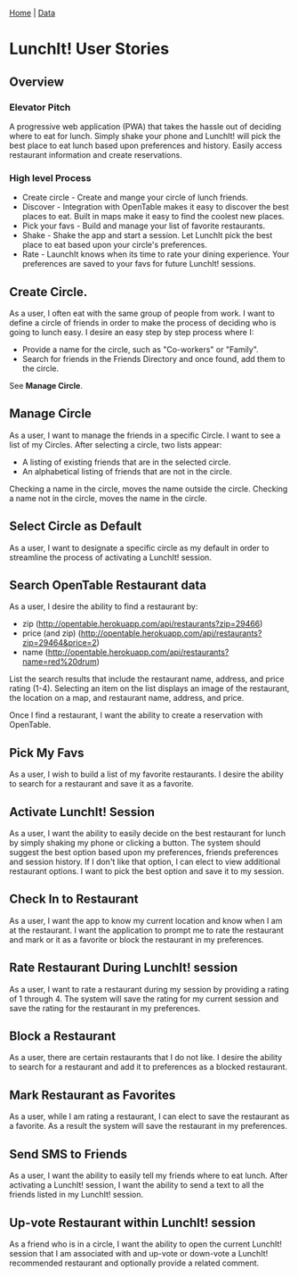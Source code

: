 [Home](/)  |  [Data](/lunchit/data)

# LunchIt! User Stories

## Overview

### Elevator Pitch

A progressive web application (PWA) that takes the hassle out of deciding where to eat for lunch.  Simply shake your phone and LunchIt! will pick the best place to eat lunch based upon preferences and history. Easily access restaurant information and create reservations.

### High level Process

- Create circle - Create and mange your circle of lunch friends.
- Discover - Integration with OpenTable makes it easy to discover the best places to eat. Built in maps make it easy to find the coolest new places.
- Pick your favs - Build and manage your list of favorite restaurants.
- Shake - Shake the app and start a session. Let LunchIt pick the best place to eat based upon your circle's preferences.
- Rate - LaunchIt knows when its time to rate your dining experience.  Your preferences are saved to your favs for future LunchIt! sessions.

## Create Circle.

As a user, I often eat with the same group of people from work.  I want to define a circle of friends in order to make the process of deciding who is going to lunch easy. I desire an easy step by step process where I:

- Provide a name for the circle, such as "Co-workers" or "Family".
- Search for friends in the Friends Directory and once found, add them to the circle.

See **Manage Circle**.  

## Manage Circle

As a user, I want to manage the friends in a specific Circle.  I want to see a list of my Circles. After selecting a circle, two lists appear:

- A listing of existing friends that are in the selected circle.
- An alphabetical listing of friends that are not in the circle.

Checking a name in the circle, moves the name outside the circle.  Checking a name not in the circle, moves the name in the circle.

## Select Circle as Default

As a user, I want to designate a specific circle as my default in order to streamline the process of activating a LunchIt! session.

## Search OpenTable Restaurant data

As a user, I desire the ability to find a restaurant by:

- zip (http://opentable.herokuapp.com/api/restaurants?zip=29466)
- price (and zip) (http://opentable.herokuapp.com/api/restaurants?zip=29464&price=2)
- name  (http://opentable.herokuapp.com/api/restaurants?name=red%20drum)

List the search results that include the restaurant name, address, and price rating (1-4).  Selecting an item on the list displays an image of the restaurant, the location on a map, and restaurant name, address, and price.

Once I find a restaurant, I want the ability to create a reservation with OpenTable.  

## Pick My Favs

As a user, I wish to build a list of my favorite restaurants.  I desire the ability to search for a restaurant and save it as a favorite.  

## Activate LunchIt! Session

As a user, I want the ability to easily decide on the best restaurant for lunch by simply shaking my phone or clicking a button.  The system should suggest the best option based upon my preferences, friends preferences and session history.  If I don't like that option, I can elect to view additional restaurant options.  I want to pick the best option and save it to my session.

## Check In to Restaurant

As a user, I want the app to know my current location and know when I am at the restaurant.  I want the application to prompt me to rate the restaurant and mark or it as a favorite or block the restaurant in my preferences.

## Rate Restaurant During LunchIt! session

As a user, I want to rate a restaurant during my session by providing a rating of 1 through 4.  The system will save the rating for my current session and save the rating for the restaurant in my preferences.

## Block a Restaurant

As a user, there are certain restaurants that I do not like.  I desire the ability to search for a restaurant and add it to preferences as a blocked restaurant.  

## Mark Restaurant as Favorites

As a user, while I am rating a restaurant, I can elect to save the restaurant as a favorite.  As a result the system will save the restaurant in my preferences.  

## Send SMS to Friends

As a user, I want the ability to easily tell my friends where to eat lunch.  After activating a LunchIt! session, I want the ability to send a text to all the friends listed in my LunchIt! session.  

## Up-vote Restaurant within LunchIt! session

As a friend who is in a circle, I want the ability to open the current LunchIt! session that I am associated with and up-vote or down-vote a LunchIt! recommended restaurant and optionally provide a related comment.
